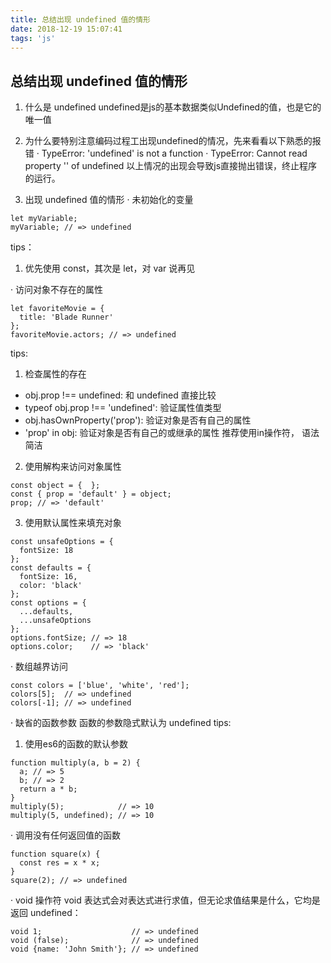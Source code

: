 ```yaml
---
title: 总结出现 undefined 值的情形
date: 2018-12-19 15:07:41
tags: 'js'
---
```


## 总结出现 undefined 值的情形
  1. 什么是 undefined
  undefined是js的基本数据类似Undefined的值，也是它的唯一值

  2. 为什么要特别注意编码过程工出现undefined的情况，先来看看以下熟悉的报错
  · TypeError: 'undefined' is not a function
  · TypeError: Cannot read property '' of undefined
  以上情况的出现会导致js直接抛出错误，终止程序的运行。

  3. 出现 undefined 值的情形
  · 未初始化的变量
```
let myVariable;  
myVariable; // => undefined 
```
  tips：
  1. 优先使用 const，其次是 let，对 var 说再见

  · 访问对象不存在的属性
```
let favoriteMovie = {  
  title: 'Blade Runner'
};
favoriteMovie.actors; // => undefined  
```
  tips: 
  1. 检查属性的存在
  - obj.prop !== undefined: 和 undefined 直接比较
  - typeof obj.prop !== 'undefined': 验证属性值类型
  - obj.hasOwnProperty('prop'): 验证对象是否有自己的属性
  - 'prop' in obj: 验证对象是否有自己的或继承的属性
  推荐使用in操作符， 语法简洁
  2. 使用解构来访问对象属性
```
const object = {  };  
const { prop = 'default' } = object;  
prop; // => 'default' 
```
  3. 使用默认属性来填充对象
```
const unsafeOptions = {  
  fontSize: 18
};
const defaults = {  
  fontSize: 16,
  color: 'black'
};
const options = {  
  ...defaults,
  ...unsafeOptions
};
options.fontSize; // => 18  
options.color;    // => 'black'  
```


  · 数组越界访问
```
const colors = ['blue', 'white', 'red'];  
colors[5];  // => undefined  
colors[-1]; // => undefined 
```
  · 缺省的函数参数
  函数的参数隐式默认为 undefined
  tips: 
  1. 使用es6的函数的默认参数
  ```
  function multiply(a, b = 2) {  
    a; // => 5
    b; // => 2
    return a * b;
  }
  multiply(5);            // => 10  
  multiply(5, undefined); // => 10  
```

  · 调用没有任何返回值的函数
  ```
  function square(x) {  
    const res = x * x;
  }
  square(2); // => undefined  
  ```
  · void 操作符
  void 表达式会对表达式进行求值，但无论求值结果是什么，它均是返回 undefined：
  ```
void 1;                    // => undefined  
void (false);              // => undefined  
void {name: 'John Smith'}; // => undefined  
```